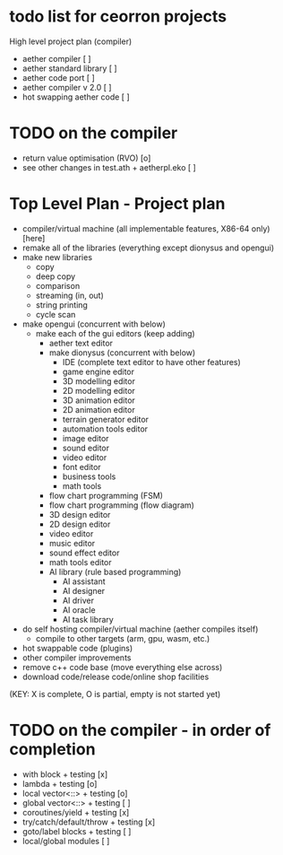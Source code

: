 # todo list for ceorron projects

High level project plan (compiler)
 - aether compiler                                         [ ]
 - aether standard library                                 [ ]
 - aether code port                                        [ ]
 - aether compiler v 2.0                                   [ ]
 - hot swapping aether code                                [ ]

# TODO on the compiler

 - return value optimisation (RVO)                         [o]
 - see other changes in test.ath + aetherpl.eko            [ ]

# Top Level Plan - Project plan

- compiler/virtual machine (all implementable features, X86-64 only) [here]
- remake all of the libraries (everything except dionysus and opengui)
- make new libraries
  - copy
  - deep copy
  - comparison
  - streaming (in, out)
  - string printing
  - cycle scan
- make opengui (concurrent with below)
  - make each of the gui editors (keep adding)
    - aether text editor
    - make dionysus (concurrent with below)
      - IDE (complete text editor to have other features)
      - game engine editor
      - 3D modelling editor
      - 2D modelling editor
      - 3D animation editor
      - 2D animation editor
      - terrain generator editor
      - automation tools editor
      - image editor
      - sound editor
      - video editor
      - font editor
      - business tools
      - math tools
    - flow chart programming (FSM)
    - flow chart programming (flow diagram)
    - 3D design editor
    - 2D design editor
    - video editor
    - music editor
    - sound effect editor
    - math tools editor
    - AI library (rule based programming)
      - AI assistant
      - AI designer
      - AI driver
      - AI oracle
      - AI task library
- do self hosting compiler/virtual machine (aether compiles itself)
  - compile to other targets (arm, gpu, wasm, etc.) 
- hot swappable code (plugins)
- other compiler improvements
- remove c++ code base (move everything else across)
- download code/release code/online shop facilities


(KEY: X is complete, O is partial, empty is not started yet)

# TODO on the compiler - in order of completion

 - with block + testing                          [x]
 - lambda + testing                              [o]
 - local vector<::> + testing                    [o]
 - global vector<::> + testing                   [ ]
 - coroutines/yield + testing                    [x]
 - try/catch/default/throw + testing             [x]
 - goto/label blocks + testing                   [ ]
 - local/global modules                          [ ]
